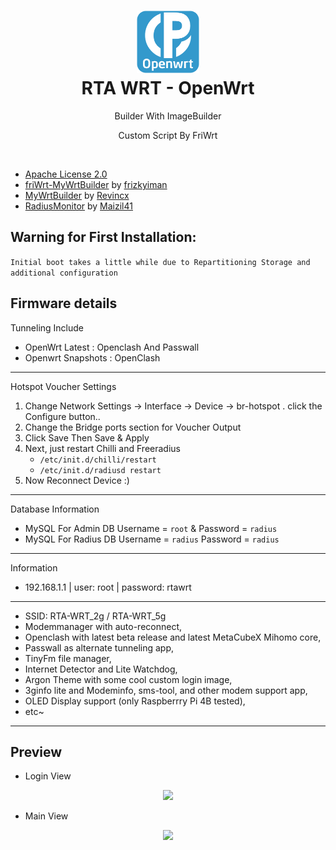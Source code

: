 <h1 align="center">
  <img src="/pictures/logo.png" alt="OpenWrt" width="100">
  <br>RTA WRT - OpenWrt<br>

</h1>


<p align="center">
Builder With ImageBuilder
</p>
<p align="center">
Custom Script By FriWrt
</p>
<br>


* [Apache License 2.0](https://github.com/rtaserver/RTA-WRT/blob/main/LICENSE)
* [friWrt-MyWrtBuilder](https://github.com/frizkyiman/friWrt-MyWrtBuilder) by [frizkyiman](https://github.com/frizkyiman)
* [MyWrtBuilder](https://github.com/Revincx/MyWrtBuilder) by [Revincx](https://github.com/Revincx)
* [RadiusMonitor](https://github.com/Maizil41/RadiusMonitor) by [Maizil41](https://github.com/Maizil41)

Warning for First Installation: 
---
```Initial boot takes a little while due to Repartitioning Storage and additional configuration```


Firmware details
---
Tunneling Include
* OpenWrt Latest : Openclash And Passwall
* Openwrt Snapshots : OpenClash
---
Hotspot Voucher Settings
1. Change Network Settings -> Interface -> Device -> br-hotspot . click the Configure button..
2. Change the Bridge ports section for Voucher Output
3. Click Save Then Save & Apply
4. Next, just restart Chilli and Freeradius
    * ```/etc/init.d/chilli/restart```
    * ```/etc/init.d/radiusd restart```
5. Now Reconnect Device :)
---
Database Information
* MySQL For Admin DB Username = ```root``` & Password = ```radius```
* MySQL For Radius DB Username = ```radius``` Password = ```radius```
---
Information
* 192.168.1.1 | user: root | password: rtawrt

---
* SSID: RTA-WRT_2g / RTA-WRT_5g
* Modemmanager with auto-reconnect,
* Openclash with latest beta release and latest MetaCubeX Mihomo core,
* Passwall as alternate tunneling app,
* TinyFm file manager,
* Internet Detector and Lite Watchdog,
* Argon Theme with some cool custom login image,
* 3ginfo lite and Modeminfo, sms-tool, and other modem support app,
* OLED Display support (only Raspberrry Pi 4B tested),
* etc~
---
Preview
---


* Login View
<p align="center">
    <img src="/pictures/Login.png">
</p>

* Main View
<p align="center">
    <img src="/pictures/Status.png">
</p>
